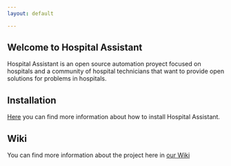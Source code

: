 ```yaml
---
layout: default

---
```



## Welcome to Hospital Assistant

Hospital Assistant is an open source automation proyect focused on hospitals and a community of hospital technicians that want to provide open solutions for problems in hospitals. 

## Installation

[Here](https://github.com/Hospital-Assistant/hospital-assistant.io/wiki/Installation) you can find more information about how to install Hospital Assistant.

## Wiki 

You can find more information about the project here in [our Wiki](https://github.com/Hospital-Assistant/hospital-assistant.io/wiki)
